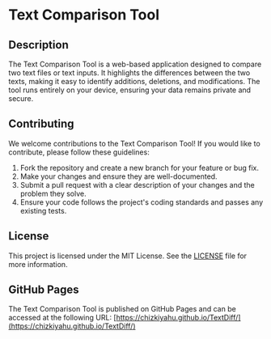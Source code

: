 # Text Comparison Tool

## Description
The Text Comparison Tool is a web-based application designed to compare two text files or text inputs. It highlights the differences between the two texts, making it easy to identify additions, deletions, and modifications. The tool runs entirely on your device, ensuring your data remains private and secure.

## Contributing
We welcome contributions to the Text Comparison Tool! If you would like to contribute, please follow these guidelines:
1. Fork the repository and create a new branch for your feature or bug fix.
2. Make your changes and ensure they are well-documented.
3. Submit a pull request with a clear description of your changes and the problem they solve.
4. Ensure your code follows the project's coding standards and passes any existing tests.

## License
This project is licensed under the MIT License. See the [LICENSE](LICENSE) file for more information.

## GitHub Pages
The Text Comparison Tool is published on GitHub Pages and can be accessed at the following URL:
[https://chizkiyahu.github.io/TextDiff/](https://chizkiyahu.github.io/TextDiff/)

